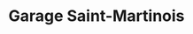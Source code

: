 ---
title: "Garage Saint-Martinois"
url: /saint-martin-en-haut/garage-saint-martinois/
shop: Autowerkstatt
---